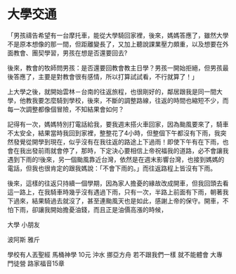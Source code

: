 # 大學交通

「男孩禱告希望有一台摩托車，能從大學騎回家裡，後來，媽媽答應了，雖然大學不是原本想像的那一間，但距離變長了，又加上聽說課業壓力頗重，以及想要在外面教會、團契學習，男孩在想是否還要回去?

後來，教會的牧師問男孩：是否還要回教會教主日學？男孩一開始拒絕，但男孩最後答應了，主要是對教會很有感情，所以打算試試看，不行就算了！」

上大學之後，就開始雲林－台南的往返旅程，也很剛好的，鄰居跟我是同一間大學，他教我要怎麼騎到學校，後來，不斷的調整路線，往返的時間也縮短不少，而每一次調整都像個冒險，不知結果會如何？

記得有一次，媽媽特別打電話給我，要我週末搭火車回家，因為颱風要來了，騎車不太安全，結果當時我回到家裡，整整花了4小時，但整個下午都沒有下雨，我突然發覺從開學到現在，似乎沒有在我往返的路途上下過雨！即使下午有在下雨，也會在我出發前雨就會停了，那時，下定決心要相信上帝祝福我的道路，必不會讓我遇到下雨的!後來，另一個颱風靠近台灣，依然是在週末影響台灣，也接到媽媽的電話，但我也很肯定的跟我媽說：「不會下雨的。」而往返路程上皆沒有下雨。

後來，這樣的往返只持續一個學期，因為家人擔憂的緣故改成開車，但我回頭去看這一路上，在我騎車時幾乎沒有遇過下雨，只有一次，半路上前面有下雨，朝著我下過來，結果騎過去就沒了，甚至連颱風天也是如此，感謝上帝的保守。開車，不怕下雨，卻讓我開始擔憂油錢，而且正是油價高漲的時候，


大學 小朋友

波阿斯 雅斤

學校有人丟聖經 馬桶神學 10元 沖水 挪亞方舟 若不跟我們一樣 就不能體會 大專門徒營 路家福音15章
